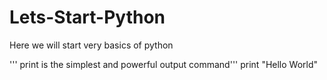 # Lets-Start-Python
Here we will start very basics of python

''' print is the simplest and powerful output command'''
print "Hello World"
